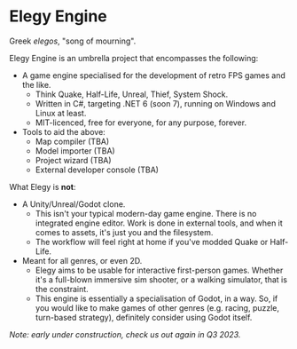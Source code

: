 
# Elegy Engine

Greek *elegos*, "song of mourning".

Elegy Engine is an umbrella project that encompasses the following:
* A game engine specialised for the development of retro FPS games and the like.
  * Think Quake, Half-Life, Unreal, Thief, System Shock.
  * Written in C#, targeting .NET 6 (soon 7), running on Windows and Linux at least.
  * MIT-licenced, free for everyone, for any purpose, forever.
* Tools to aid the above:
  * Map compiler (TBA)
  * Model importer (TBA)
  * Project wizard (TBA)
  * External developer console (TBA)

What Elegy is **not**:
* A Unity/Unreal/Godot clone.
  * This isn't your typical modern-day game engine. There is no integrated engine editor. Work is done in external tools, and when it comes to assets, it's just you and the filesystem.
  * The workflow will feel right at home if you've modded Quake or Half-Life.
* Meant for all genres, or even 2D.
  * Elegy aims to be usable for interactive first-person games. Whether it's a full-blown immersive sim shooter, or a walking simulator, that is the constraint.
  * This engine is essentially a specialisation of Godot, in a way. So, if you would like to make games of other genres (e.g. racing, puzzle, turn-based strategy), definitely consider using Godot itself.

*Note: early under construction, check us out again in Q3 2023.*
